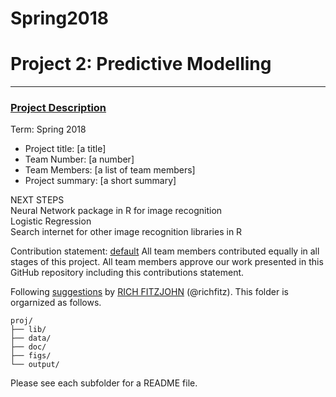 # Spring2018


# Project 2: Predictive Modelling

----


### [Project Description](doc/)

Term: Spring 2018

+ Project title: [a title]
+ Team Number: [a number]
+ Team Members: [a list of team members]
+ Project summary: [a short summary] 


NEXT STEPS<br />
Neural Network package in R for image recognition<br />
Logistic Regression<br />
Search internet for other image recognition libraries in R<br />



Contribution statement: [default](doc/a_note_on_contributions.md) All team members contributed equally in all stages of this project. All team members approve our work presented in this GitHub repository including this contributions statement.

Following [suggestions](http://nicercode.github.io/blog/2013-04-05-projects/) by [RICH FITZJOHN](http://nicercode.github.io/about/#Team) (@richfitz). This folder is orgarnized as follows.

```
proj/
├── lib/
├── data/
├── doc/
├── figs/
└── output/
```

Please see each subfolder for a README file.
